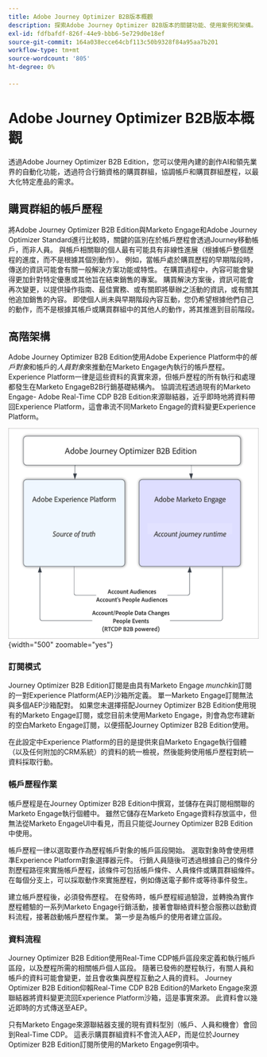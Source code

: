 ```yaml
---
title: Adobe Journey Optimizer B2B版本概觀
description: 探索Adobe Journey Optimizer B2B版本的關鍵功能、使用案例和架構。
exl-id: fdfbafdf-826f-44e9-bbb6-5e729d0e18ef
source-git-commit: 164a038ecce64cbf113c50b9328f84a95aa7b201
workflow-type: tm+mt
source-wordcount: '805'
ht-degree: 0%

---
```


# Adobe Journey Optimizer B2B版本概觀

透過Adobe Journey Optimizer B2B Edition，您可以使用內建的創作AI和領先業界的自動化功能，透過符合行銷資格的購買群組，協調帳戶和購買群組歷程，以最大化特定產品的需求。

## 購買群組的帳戶歷程

將Adobe Journey Optimizer B2B Edition與Marketo Engage和Adobe Journey Optimizer Standard進行比較時，關鍵的區別在於帳戶歷程會透過Journey移動帳戶，而非人員。 與帳戶相關聯的個人最有可能具有非線性進展（根據帳戶整個歷程的進度，而不是根據其個別動作）。 例如，當帳戶處於購買歷程的早期階段時，傳送的資訊可能會有關一般解決方案功能或特性。 在購買過程中，內容可能會變得更加針對特定優惠或其他旨在結束銷售的專案。 購買解決方案後，資訊可能會再次變更，以提供操作指南、最佳實務、或有關即將舉辦之活動的資訊，或有關其他追加銷售的內容。 即使個人尚未與早期階段內容互動，您仍希望根據他們自己的動作，而不是根據其帳戶或購買群組中的其他人的動作，將其推進到目前階段。

## 高階架構

Adobe Journey Optimizer B2B Edition使用Adobe Experience Platform中的&#x200B;_帳戶對象_&#x200B;和帳戶的&#x200B;_人員對象_&#x200B;來推動在Marketo Engage內執行的帳戶歷程。 Experience Platform一律是這些資料的真實來源，但帳戶歷程的所有執行和處理都發生在Marketo EngageB2B行銷基礎結構內。 協調流程透過現有的Marketo Engage- Adobe Real-Time CDP B2B Edition來源聯結器，近乎即時地將資料帶回Experience Platform，這會串流不同Marketo Engage的資料變更Experience Platform。

![高階資料架構](./assets/high-level-data-architecture.png){width="500" zoomable="yes"}

### 訂閱模式

Journey Optimizer B2B Edition訂閱是由具有Marketo Engage _munchkin_&#x200B;訂閱的一對Experience Platform(AEP)沙箱所定義。 單一Marketo Engage訂閱無法與多個AEP沙箱配對。 如果您未選擇搭配Journey Optimizer B2B Edition使用現有的Marketo Engage訂閱，或您目前未使用Marketo Engage，則會為您布建新的空白Marketo Engage訂閱，以便搭配Journey Optimizer B2B Edition使用。

在此設定中Experience Platform的目的是提供來自Marketo Engage執行個體（以及任何附加的CRM系統）的資料的統一檢視，然後能夠使用帳戶歷程對統一資料採取行動。

### 帳戶歷程作業

帳戶歷程是在Journey Optimizer B2B Edition中撰寫，並儲存在與訂閱相關聯的Marketo Engage執行個體中。 雖然它儲存在Marketo Engage資料存放區中，但無法從Marketo EngageUI中看見，而且只能從Journey Optimizer B2B Edition中使用。

帳戶歷程一律以選取要作為歷程帳戶對象的帳戶區段開始。 選取對象時會使用標準Experience Platform對象選擇器元件。 行銷人員隨後可透過根據自己的條件分割歷程路徑來實施帳戶歷程，該條件可包括帳戶條件、人員條件或購買群組條件。 在每個分支上，可以採取動作來實施歷程，例如傳送電子郵件或等待事件發生。

建立帳戶歷程後，必須發佈歷程。 在發佈時，帳戶歷程經過驗證，並轉換為實作歷程體驗的一系列Marketo Engage行銷活動，接著會聯絡資料整合服務以啟動資料流程，接著啟動帳戶歷程作業。 第一步是為帳戶的使用者建立區段。

### 資料流程

Journey Optimizer B2B Edition使用Real-Time CDP帳戶區段來定義和執行帳戶區段，以及歷程所需的相關帳戶個人區段。 隨著已發佈的歷程執行，有關人員和帳戶的資料可能會變更，並且會收集與歷程互動之人員的資料。 Journey Optimizer B2B Edition仰賴Real-Time CDP B2B Edition的Marketo Engage來源聯結器將資料變更流回Experience Platform沙箱，這是事實來源。  此資料會以幾近即時的方式傳送至AEP。

只有Marketo Engage來源聯結器支援的現有資料型別（帳戶、人員和機會）會回到Real-Time CDP。 這表示購買群組資料不會流入AEP，而是位於Journey Optimizer B2B Edition訂閱所使用的Marketo Engage例項中。

